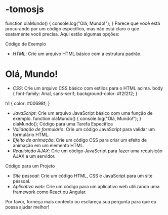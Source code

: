 # -tomosjs
function olaMundo() {
  console.log("Olá, Mundo!");
}
Parece que você está procurando por um código específico, mas não está claro o que exatamente você precisa. Aqui estão algumas opções:

Código de Exemplo
- *HTML*: Crie um arquivo HTML básico com a estrutura padrão.
<!DOCTYPE html>
<html>
<head>
  <title>Exemplo</title>
</head>
<body>
  <h1>Olá, Mundo!</h1>
</body>
</html>

- *CSS*: Crie um arquivo CSS básico com estilos para o HTML acima.
body {
  font-family: Arial, sans-serif;
  background-color: #f2f2f2;
}

h1 {
  color: #00698f;
}

- *JavaScript*: Crie um arquivo JavaScript básico com uma função de exemplo.
function olaMundo() {
  console.log("Olá, Mundo!");
}
olaMundo();
Código para uma Tarefa Específica
- *Validação de formulário*: Crie um código JavaScript para validar um formulário HTML.
- *Efeito de animação*: Crie um código CSS para criar um efeito de animação em um elemento HTML.
- *Requisição AJAX*: Crie um código JavaScript para fazer uma requisição AJAX a um servidor.

Código para um Projeto
- *Site pessoal*: Crie um código HTML, CSS e JavaScript para um site pessoal.
- *Aplicativo web*: Crie um código para um aplicativo web utilizando uma framework como React ou Angular.

Por favor, forneça mais contexto ou esclareça sua pergunta para que eu possa ajudar melhor!
